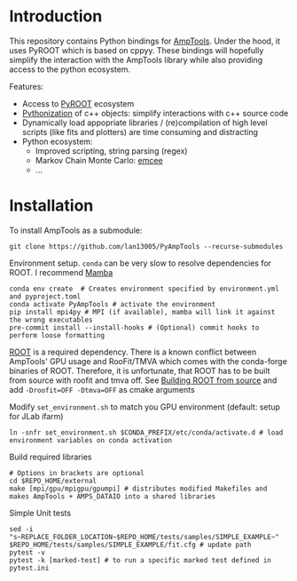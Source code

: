 # Introduction

This repository contains Python bindings for [AmpTools](https://github.com/mashephe/AmpTools). Under the hood, it uses PyROOT which is based on cppyy. These bindings will
hopefully simplify the interaction with the AmpTools library while also providing access to the python ecosystem.

Features:

- Access to [PyROOT](https://root.cern/manual/python/) ecosystem
- [Pythonization](https://root.cern/manual/python/#pythonizing-c-user-classes) of c++ objects: simplify interactions with c++ source code
- Dynamically load appopriate libraries / (re)compilation of high level scripts (like fits and plotters) are time consuming and distracting
- Python ecosystem:
  - Improved scripting, string parsing (regex)
  - Markov Chain Monte Carlo: [emcee](https://emcee.readthedocs.io/en/stable/)
  - ...

# Installation

To install AmpTools as a submodule:

```shell
git clone https://github.com/lan13005/PyAmpTools --recurse-submodules
```

Environment setup. `conda` can be very slow to resolve dependencies for ROOT. I recommend [Mamba](https://github.com/conda-forge/miniforge#mambaforge)

```shell
conda env create  # Creates environment specified by environment.yml and pyproject.toml
conda activate PyAmpTools # activate the environment
pip install mpi4py # MPI (if available), mamba will link it against the wrong executables
pre-commit install --install-hooks # (Optional) commit hooks to perform loose formatting
```

[ROOT](https://root.cern/install/) is a required dependency. There is a known conflict between AmpTools' GPU usage and RooFit/TMVA which comes with the conda-forge binaries of ROOT. Therefore, it is unfortunate, that ROOT has to be built from source with roofit and tmva off. See [Building ROOT from source](https://root.cern/install/build_from_source/) and add `-Droofit=OFF -Dtmva=OFF` as cmake arguments

<!-- ```shell
# mamba install -c conda-forge root=6.26 # ifarm nvcc requires gcc<11. 6.28 ships with 12
``` -->

Modify `set_environment.sh` to match you GPU environment (default: setup for JLab ifarm)

```shell
ln -snfr set_environment.sh $CONDA_PREFIX/etc/conda/activate.d # load environment variables on conda activation
```

Build required libraries

```shell
# Options in brackets are optional
cd $REPO_HOME/external
make [mpi/gpu/mpigpu/gpumpi] # distributes modified Makefiles and makes AmpTools + AMPS_DATAIO into a shared libraries
```

Simple Unit tests

```shell
sed -i "s~REPLACE_FOLDER_LOCATION~$REPO_HOME/tests/samples/SIMPLE_EXAMPLE~" $REPO_HOME/tests/samples/SIMPLE_EXAMPLE/fit.cfg # update path
pytest -v
pytest -k [marked-test] # to run a specific marked test defined in pytest.ini
```
